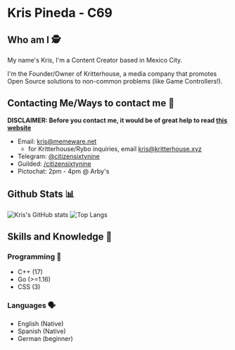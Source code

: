 # Kris Pineda - C69
## Who am I 🕵️
My name's Kris, I'm a Content Creator based in Mexico City.

I'm the Founder/Owner of Kritterhouse, a media company that promotes Open Source solutions to non-common problems (like Game Controllers!).

## Contacting Me/Ways to contact me 📇
**DISCLAIMER: Before you contact me, it would be of great help to read [this website](https://c69.uk/b4ucm)**

- Email: <kris@memeware.net>
	- for Kritterhouse/Rybo inquiries, email <kris@kritterhouse.xyz>
- Telegram: [@citizensixtynine](https://telegram.dog/citizensixtynine)
- Guilded: [/citizensixtynine](https://www.guilded.gg/profile/xAY0pGGm)
- Pictochat: 2pm - 4pm @ Arby's 

## Github Stats 📊
![Kris's GitHub stats](https://github-readme-stats.vercel.app/api?username=CITIZENSIXTYNINE&show_icons=true&theme=dracula)
![Top Langs](https://github-readme-stats.vercel.app/api/top-langs/?username=citizensixtynine&theme=dracula)

## Skills and Knowledge 🧠
### Programming 🔧
- C++ (17)
- Go (>=1.16)
- CSS (3)

### Languages 🗣️
- English (Native)
- Spanish (Native)
- German (beginner)

